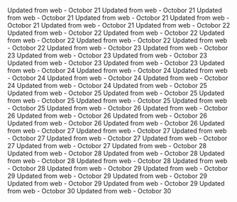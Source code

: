 
Updated from web - Octobor 21 Updated from web - Octobor 21 Updated from web - Octobor 21 Updated from web - Octobor 21 Updated from web - Octobor 21 Updated from web - Octobor 21
Updated from web - Octobor 22 Updated from web - Octobor 22 Updated from web - Octobor 22 Updated from web - Octobor 22 Updated from web - Octobor 22 Updated from web - Octobor 22
Updated from web - Octobor 23 Updated from web - Octobor 23 Updated from web - Octobor 23 Updated from web - Octobor 23 Updated from web - Octobor 23 Updated from web - Octobor 23
Updated from web - Octobor 24 Updated from web - Octobor 24 Updated from web - Octobor 24 Updated from web - Octobor 24 Updated from web - Octobor 24 Updated from web - Octobor 24
Updated from web - Octobor 25 Updated from web - Octobor 25 Updated from web - Octobor 25 Updated from web - Octobor 25 Updated from web - Octobor 25 Updated from web - Octobor 25
Updated from web - Octobor 26 Updated from web - Octobor 26 Updated from web - Octobor 26 Updated from web - Octobor 26 Updated from web - Octobor 26 Updated from web - Octobor 26
Updated from web - Octobor 27 Updated from web - Octobor 27 Updated from web - Octobor 27 Updated from web - Octobor 27 Updated from web - Octobor 27 Updated from web - Octobor 27
Updated from web - Octobor 28 Updated from web - Octobor 28 Updated from web - Octobor 28 Updated from web - Octobor 28 Updated from web - Octobor 28 Updated from web - Octobor 28
Updated from web - Octobor 29 Updated from web - Octobor 29 Updated from web - Octobor 29 Updated from web - Octobor 29 Updated from web - Octobor 29 Updated from web - Octobor 29
Updated from web - Octobor 30 Updated from web - Octobor 30
